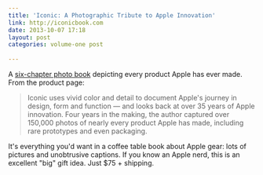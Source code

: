 ```yaml
---
title: 'Iconic: A Photographic Tribute to Apple Innovation'
link: http://iconicbook.com
date: 2013-10-07 17:18
layout: post
categories: volume-one post
  
---
```



A [six-chapter photo book](http://iconicbook.com) depicting every product Apple has ever made. From the product page:

> Iconic uses vivid color and detail to document Apple's journey in design, form and function &mdash; and looks back at over 35 years of Apple innovation. Four years in the making, the author captured over 150,000 photos of nearly every product Apple has made, including rare prototypes and even packaging.

It's everything you'd want in a coffee table book about Apple gear: lots of pictures and unobtrusive captions. If you know an Apple nerd, this is an excellent "big" gift idea. Just $75 + shipping.
